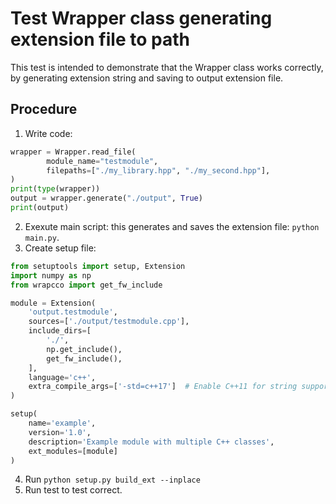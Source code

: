 # Test Wrapper class generating extension file to path

This test is intended to demonstrate that the Wrapper class works correctly, by 
generating extension string and saving to output extension file.

## Procedure
1. Write code:
```py
wrapper = Wrapper.read_file(
        module_name="testmodule",
        filepaths=["./my_library.hpp", "./my_second.hpp"],
)
print(type(wrapper))
output = wrapper.generate("./output", True)
print(output)
```
2. Exexute main script: this generates and saves the extension file: ` python main.py `.
3. Create setup file:
```py
from setuptools import setup, Extension
import numpy as np
from wrapcco import get_fw_include

module = Extension(
    'output.testmodule',
    sources=['./output/testmodule.cpp'],
    include_dirs=[
        './',
        np.get_include(), 
        get_fw_include(), 
    ],
    language='c++',
    extra_compile_args=['-std=c++17']  # Enable C++11 for string support
)

setup(
    name='example',
    version='1.0',
    description='Example module with multiple C++ classes',
    ext_modules=[module]
)
```
4. Run `python setup.py build_ext --inplace`
5. Run test to test correct.
